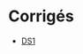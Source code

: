 # Corrigés
* [DS1](https://notebook.basthon.fr/?from=https://raw.githubusercontent.com/thfruchart/tnsi/main/eval/DS1_CORR.ipynb)
